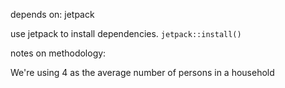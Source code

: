 depends on: jetpack

use jetpack to install dependencies. `jetpack::install()`


notes on methodology:

We're using 4 as the average number of persons in a household

